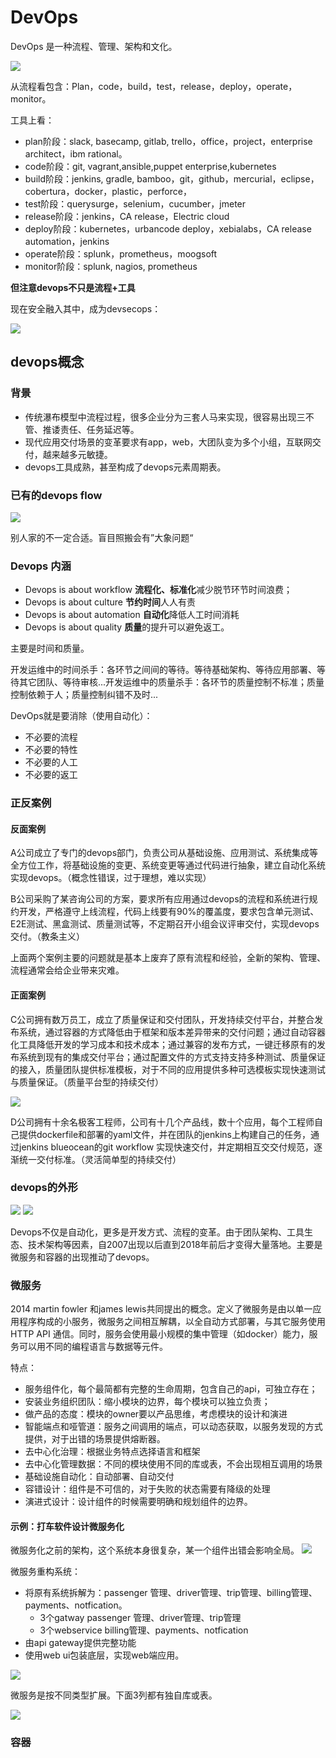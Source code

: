 # DevOps

DevOps 是一种流程、管理、架构和文化。

<img src="images/devops/rtts-devops-devtest.jpg">

从流程看包含：Plan，code，build，test，release，deploy，operate，monitor。

工具上看：
- plan阶段：slack, basecamp, gitlab, trello，office，project，enterprise architect，ibm rational。
- code阶段：git, vagrant,ansible,puppet enterprise,kubernetes
- build阶段：jenkins, gradle, bamboo，git，github，mercurial，eclipse，cobertura，docker，plastic，perforce，
- test阶段：querysurge，selenium，cucumber，jmeter
- release阶段：jenkins，CA release，Electric cloud
- deploy阶段：kubernetes，urbancode deploy，xebialabs，CA release automation，jenkins
- operate阶段：splunk，prometheus，moogsoft
- monitor阶段：splunk, nagios, prometheus

**但注意devops不只是流程+工具**

现在安全融入其中，成为devsecops：

<img src="images/devops/DXC_DevSecOps_3.png">

## devops概念

### 背景
- 传统瀑布模型中流程过程，很多企业分为三套人马来实现，很容易出现三不管、推诿责任、任务延迟等。
- 现代应用交付场景的变革要求有app，web，大团队变为多个小组，互联网交付，越来越多元敏捷。
- devops工具成熟，甚至构成了devops元素周期表。

### 已有的devops flow

<img src="images/devops/别人家的devops.png">

别人家的不一定合适。盲目照搬会有”大象问题“

### Devops 内涵

- Devops is about workflow **流程化、标准化**减少脱节环节时间浪费；
- Devops is about culture **节约时间**人人有责
- Devops is about automation **自动化**降低人工时间消耗
- Devops is about quality **质量**的提升可以避免返工。

主要是时间和质量。

开发运维中的时间杀手：各环节之间间的等待。等待基础架构、等待应用部署、等待其它团队、等待审核...开发运维中的质量杀手：各环节的质量控制不标准；质量控制依赖于人；质量控制纠错不及时...

DevOps就是要消除（使用自动化）：
- 不必要的流程
- 不必要的特性
- 不必要的人工
- 不必要的返工


### 正反案例

#### 反面案例
A公司成立了专门的devops部门，负责公司从基础设施、应用测试、系统集成等全方位工作，将基础设施的变更、系统变更等通过代码进行抽象，建立自动化系统实现devops。（概念性错误，过于理想，难以实现）

B公司采购了某咨询公司的方案，要求所有应用通过devops的流程和系统进行规约开发，严格遵守上线流程，代码上线要有90%的覆盖度，要求包含单元测试、E2E测试、黑盒测试、质量测试等，不定期召开小组会议评审交付，实现devops交付。（教条主义）

上面两个案例主要的问题就是基本上废弃了原有流程和经验，全新的架构、管理、流程通常会给企业带来灾难。

#### 正面案例

C公司拥有数万员工，成立了质量保证和交付团队，开发持续交付平台，并整合发布系统，通过容器的方式降低由于框架和版本差异带来的交付问题；通过自动容器化工具降低开发的学习成本和技术成本；通过兼容的发布方式，一键迁移原有的发布系统到现有的集成交付平台；通过配置文件的方式支持支持多种测试、质量保证的接入，质量团队提供标准模板，对于不同的应用提供多种可选模板实现快速测试与质量保证。（质量平台型的持续交付）

<img src="images/devops/devops标准容器交付.png">

D公司拥有十余名极客工程师，公司有十几个产品线，数十个应用，每个工程师自己提供dockerfile和部署的yaml文件，并在团队的jenkins上构建自己的任务，通过jenkins blueocean的git workflow 实现快速交付，并定期相互交交付规范，逐渐统一交付标准。（灵活简单型的持续交付）

### devops的外形

<img src="images/devops/devops传统交付.png">

<img src="images/devops/devops标准容器交付.png">


Devops不仅是自动化，更多是开发方式、流程的变革。由于团队架构、工具生态、技术架构等因素，自2007出现以后直到2018年前后才变得大量落地。主要是微服务和容器的出现推动了devops。

### 微服务
2014 martin fowler 和james lewis共同提出的概念。定义了微服务是由以单一应用程序构成的小服务，微服务之间相互解耦，以全自动方式部署，与其它服务使用 HTTP API 通信。同时，服务会使用最小规模的集中管理（如docker）能力，服务可以用不同的编程语言与数据等元件。


特点：
- 服务组件化，每个最简都有完整的生命周期，包含自己的api，可独立存在；
- 安装业务组织团队：缩小模块的边界，每个模块可以独立负责；
- 做产品的态度：模块的owner要以产品思维，考虑模块的设计和演进
- 智能端点和哑管道：服务之间调用的端点，可以动态获取，以服务发现的方式提供，对于出错的场景提供熔断器。
- 去中心化治理：根据业务特点选择语言和框架
- 去中心化管理数据：不同的模块使用不同的库或表，不会出现相互调用的场景
- 基础设施自动化：自动部署、自动交付
- 容错设计：组件是不可信的，对于失败的状态需要有降级的处理
- 演进式设计：设计组件的时候需要明确和规划组件的边界。

#### 示例：打车软件设计微服务化

微服务化之前的架构，这个系统本身很复杂，某一个组件出错会影响全局。
<img src="images/devops/微服务案例.png">

微服务重构系统：
- 将原有系统拆解为：passenger 管理、driver管理、trip管理、billing管理、payments、notfication。
  - 3个gatway passenger 管理、driver管理、trip管理
  - 3个webservice billing管理、payments、notfication
- 由api gateway提供完整功能
- 使用web ui包装底层，实现web端应用。


<img src="images/devops/微服务案例1.png">

微服务是按不同类型扩展。下面3列都有独自库或表。

<img src="images/devops/微服务案例2.png">

### 容器
